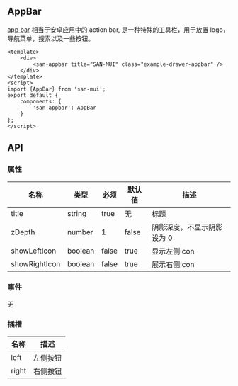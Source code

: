 ## AppBar

[app bar](https://material.google.com/layout/structure.html#structure-app-bar) 相当于安卓应用中的 action bar, 是一种特殊的工具栏，用于放置 logo，导航菜单，搜索以及一些按钮。

```san-example
<template>
    <div>
        <san-appbar title="SAN-MUI" class="example-drawer-appbar" />
    </div>
</template>
<script>
import {AppBar} from 'san-mui';
export default {
    components: {
        'san-appbar': AppBar
    }
};
</script>
```
## API

### 属性

| 名称 | 类型 | 必须 | 默认值 | 描述 |
| --- | --- | --- | --- | --- |
| title | string | true | 无 | 标题 |
| zDepth | number | 1 | false | 阴影深度，不显示阴影设为 0 |
| showLeftIcon | boolean | false | true | 显示左侧icon |
| showRightIcon | boolean | false | true | 展示右侧icon |

### 事件

无

### 插槽

|名称|描述|
|---|---|
|left|左侧按钮|
|right|右侧按钮|
